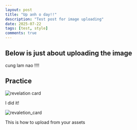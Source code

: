 ```yaml
---
layout: post
title: "Up anh o day!!"
description: "Test post for image uploading"
date: 2025-07-22
tags: [test, style]
comments: true
---
```


Below is just about uploading the image
---
cung lam nao !!!!


## Practice

![revelation card](https://static1.thegamerimages.com/wordpress/wp-content/uploads/wm/2025/07/a-revelation-card-with-two-staffs-wearing-jester-hats-in-persona-5-the-phantom-x.jpeg)

I did it!

![revaletion_card]([/assets/images/assets/images/a-revelation-card-with-two-staffs-wearing-jester-hats-in-persona-5-the-phantom-x.avif](https://github.com/nguyen-kate/paper-jekyll-theme/blob/master/assets/images/a-revelation-card-with-two-staffs-wearing-jester-hats-in-persona-5-the-phantom-x.avif))

This is how to upload from your assets

